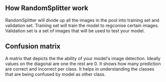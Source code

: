 ## How RandomSplitter work
RandomSplitter will divide up all the images in the pool into training set and validation set. Training set will train the model 
to regconise certain images. Validation set is a set of images that will be used to test your model.

## Confusion matrix
A matrix that depicts the the ability of your model's image detection. Ideally values on the diagonal are one the rest are 0.
It shows how many prediction are correct and incorrect per class. It helps in understanding the classes that are being confused
by model as other class.
